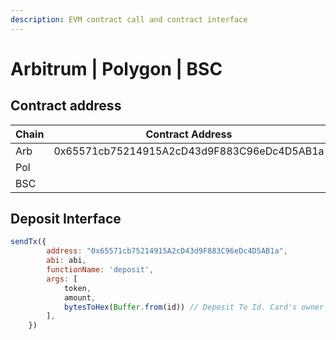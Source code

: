 ```yaml
---
description: EVM contract call and contract interface
---
```


# Arbitrum | Polygon | BSC

## Contract address

| Chain | Contract Address                           |
| ----- | ------------------------------------------ |
| Arb   | 0x65571cb75214915A2cD43d9F883C96eDc4D5AB1a |
| Pol   |                                            |
| BSC   |                                            |

## Deposit Interface

```javascript
sendTx({
        address: "0x65571cb75214915A2cD43d9F883C96eDc4D5AB1a",
        abi: abi,
        functionName: 'deposit',
        args: [
            token, 
            amount,
            bytesToHex(Buffer.from(id)) // Deposit To Id. Card's owner ID
        ],
    })
```
